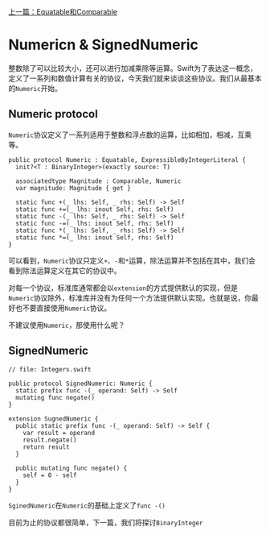 [上一篇：Equatable和Comparable](equatable_and_comparable.md)

# Numericn & SignedNumeric

整数除了可以比较大小，还可以进行加减乘除等运算。Swift为了表达这一概念，定义了一系列和数值计算有关的协议，今天我们就来谈谈这些协议。我们从最基本的`Numeric`开始。

## Numeric protocol

`Numeric`协议定义了一系列适用于整数和浮点数的运算，比如相加，相减，互乘等。

```
public protocol Numeric : Equatable, ExpressibleByIntegerLiteral {
  init?<T : BinaryInteger>(exactly source: T)

  associatedtype Magnitude : Comparable, Numeric
  var magnitude: Magnitude { get }
  
  static func +(_ lhs: Self, _ rhs: Self) -> Self
  static func +=(_ lhs: inout Self, rhs: Self)
  static func -(_ lhs: Self, _ rhs: Self) -> Self
  static func -=(_ lhs: inout Self, rhs: Self)
  static func *(_ lhs: Self, _ rhs: Self) -> Self
  static func *=(_ lhs: inout Self, rhs: Self)
}
```

可以看到，`Numeric`协议只定义`+`、`-`和`*`运算，除法运算并不包括在其中，我们会看到除法运算定义在其它的协议中。

对每一个协议，标准库通常都会以`extension`的方式提供默认的实现，但是`Numeric`协议除外，标准库并没有为任何一个方法提供默认实现。也就是说，你最好也不要直接使用`Numeric`协议。

不建议使用`Numeric`，那使用什么呢？

## SignedNumeric

```
// file: Integers.swift

public protocol SignedNumeric: Numeric {
  static prefix func -(_ operand: Self) -> Self
  mutating func negate()
}

extension SugnedNumeric {
  public static prefix func -(_ operand: Self) -> Self {
    var result = operand
    result.negate()
    return result
  }
  
  public mutating func negate() {
    self = 0 - self
  }
}
```

`SginedNumeric`在`Numeric`的基础上定义了`func -()`

目前为止的协议都很简单，下一篇，我们将探讨`BinaryInteger`







